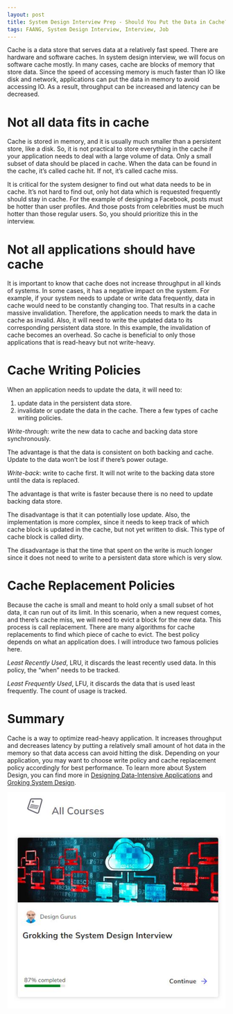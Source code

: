 ```yaml
---
layout: post
title: System Design Interview Prep - Should You Put the Data in Cache?
tags: FAANG, System Design Interview, Interview, Job
---
```


Cache is a data store that serves data at a relatively fast speed. There are hardware and software caches. In system design interview, we will focus on software cache mostly. In many cases, cache are blocks of memory that store data. Since the speed of accessing memory is much faster than IO like disk and network, applications can put the data in memory to avoid accessing IO. As a result, throughput can be increased and latency can be decreased.


# Not all data fits in cache

Cache is stored in memory, and it is usually much smaller than a persistent store, like a disk. So, it is not practical to store everything in the cache if your application needs to deal with a large volume of data. Only a small subset of data should be placed in cache. When the data can be found in the cache, it’s called cache hit. If not, it’s called cache miss.


It is critical for the system designer to find out what data needs to be in cache. It’s not hard to find out, only hot data which is requested frequently should stay in cache. For the example of designing a Facebook, posts must be hotter than user profiles. And those posts from celebrities must be much hotter than those regular users. So, you should prioritize this in the interview.


# Not all applications should have cache

It is important to know that cache does not increase throughput in all kinds of systems. In some cases, it has a negative impact on the system. For example, if your system needs to update or write data frequently, data in cache would need to be constantly changing too. That results in a cache massive invalidation. Therefore, the application needs to mark the data in cache as invalid. Also, it will need to write the updated data to its corresponding persistent data store. In this example, the invalidation of cache becomes an overhead. So cache is beneficial to only those applications that is read-heavy but not write-heavy.

# Cache Writing Policies


When an application needs to update the data, it will need to:

1. update data in the persistent data store.
2. invalidate or update the data in the cache. There a few types of cache writing policies.


*Write-through*: write the new data to cache and backing data store synchronously.

The advantage is that the data is consistent on both backing and cache. Update to the data won’t be lost if there’s power outage.

*Write-back*: write to cache first. It will not write to the backing data store until the data is replaced.


The advantage is that write is faster because there is no need to update backing data store.


The disadvantage is that it can potentially lose update. Also, the implementation is more complex, since it needs to keep track of which cache block is updated in the cache, but not yet written to disk. This type of cache block is called dirty.


The disadvantage is that the time that spent on the write is much longer since it does not need to write to a persistent data store which is very slow.

# Cache Replacement Policies


Because the cache is small and meant to hold only a small subset of hot data, it can run out of its limit. In this scenario, when a new request comes, and there’s cache miss, we will need to evict a block for the new data. This process is call replacement. There are many algorithms for cache replacements to find which piece of cache to evict. The best policy depends on what an application does. I will introduce two famous policies here.


*Least Recently Used*, LRU, it discards the least recently used data. In this policy, the “when” needs to be tracked.


*Least Frequently Used*, LFU, it discards the data that is used least frequently. The count of usage is tracked.

# Summary


Cache is a way to optimize read-heavy application. It increases throughput and decreases latency by putting a relatively small amount of hot data in the memory so that data access can avoid hitting the disk. Depending on your application, you may want to choose write policy and cache replacement policy accordingly for best performance. To learn more about System Design, you can find more in [Designing Data-Intensive Applications](https://www.amazon.com/gp/product/1449373321/ref=as_li_tl?ie=UTF8&camp=1789&creative=9325&creativeASIN=1449373321&linkCode=as2&tag=blog023b-20&linkId=c2a54da05c554be38ae17a0a7c1a0046) and [Groking System Design](https://www.educative.io/courses/grokking-the-system-design-interview?aff=VEzk).

[<img src="/images/Grokking.JPG">](https://www.educative.io/courses/grokking-the-system-design-interview?aff=VEzk)
